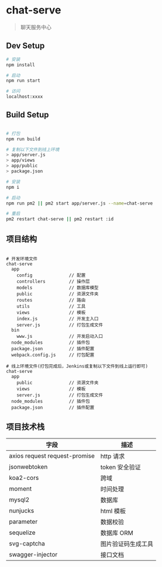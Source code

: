 # chat-serve

> 聊天服务中心

## Dev Setup

```bash
# 安装
npm install

# 启动
npm run start

# 访问
localhost:xxxx

```

## Build Setup

```bash

# 打包
npm run build

# 复制以下文件到线上环境
> app/server.js
> app/views
> app/public
> package.json

# 安装
npm i

# 启动
npm run pm2 || pm2 start app/server.js --name=chat-serve

# 重启
pm2 restart chat-serve || pm2 restart :id

```

## 项目结构

```

# 开发环境文件
chat-serve
  app
    config              // 配置
    controllers         // 操作层
    models              // 数据库模型
    public              // 资源文件夹
    routes              // 路由
    utils               // 工具
    views               // 模板
    index.js            // 开发主入口
    server.js           // 打包生成文件
  bin
    www.js              // 开发启动入口
  node_modules          // 插件包
  package.json          // 插件配置
  webpack.config.js     // 打包配置

# 线上环境文件(打包完成后，Jenkins或复制以下文件到线上运行即可)
chat-serve
  app
    public              // 资源文件夹
    views               // 模板
    server.js           // 打包生成文件
  node_modules          // 插件包
  package.json          // 插件配置

```

## 项目技术栈

| 字段                          | 描述               |
| ----------------------------- | ------------------ |
| axios request request-promise | http 请求          |
| jsonwebtoken                  | token 安全验证     |
| koa2-cors                     | 跨域               |
| moment                        | 时间处理           |
| mysql2                        | 数据库             |
| nunjucks                      | html 模板          |
| parameter                     | 数据校验           |
| sequelize                     | 数据库 ORM         |
| svg-captcha                   | 图片验证码生成工具 |
| swagger-injector              | 接口文档           |

